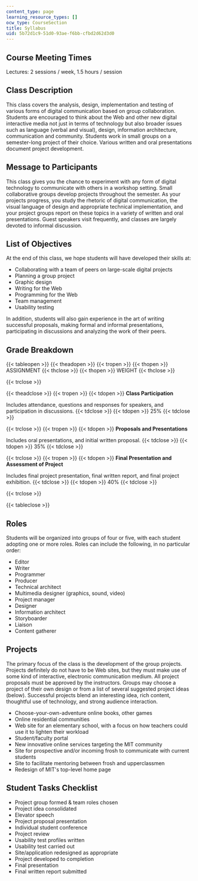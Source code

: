 ```yaml
---
content_type: page
learning_resource_types: []
ocw_type: CourseSection
title: Syllabus
uid: 5b72d1c9-51d0-93ae-f6bb-cfbd2d62d3d0
---
```


Course Meeting Times
--------------------

Lectures: 2 sessions / week, 1.5 hours / session

Class Description
-----------------

This class covers the analysis, design, implementation and testing of various forms of digital communication based on group collaboration. Students are encouraged to think about the Web and other new digital interactive media not just in terms of technology but also broader issues such as language (verbal and visual), design, information architecture, communication and community. Students work in small groups on a semester-long project of their choice. Various written and oral presentations document project development.

Message to Participants
-----------------------

This class gives you the chance to experiment with any form of digital technology to communicate with others in a workshop setting. Small collaborative groups develop projects throughout the semester. As your projects progress, you study the rhetoric of digital communication, the visual language of design and appropriate technical implementation, and your project groups report on these topics in a variety of written and oral presentations. Guest speakers visit frequently, and classes are largely devoted to informal discussion.

List of Objectives
------------------

At the end of this class, we hope students will have developed their skills at:

*   Collaborating with a team of peers on large-scale digital projects
*   Planning a group project
*   Graphic design
*   Writing for the Web
*   Programming for the Web
*   Team management
*   Usability testing

In addition, students will also gain experience in the art of writing successful proposals, making formal and informal presentations, participating in discussions and analyzing the work of their peers.

Grade Breakdown
---------------

{{< tableopen >}}
{{< theadopen >}}
{{< tropen >}}
{{< thopen >}}
ASSIGNMENT
{{< thclose >}}
{{< thopen >}}
WEIGHT
{{< thclose >}}

{{< trclose >}}

{{< theadclose >}}
{{< tropen >}}
{{< tdopen >}}
**Class Participation**  
  
Includes attendance, questions and responses for speakers, and participation in discussions.
{{< tdclose >}}
{{< tdopen >}}
25%
{{< tdclose >}}

{{< trclose >}}
{{< tropen >}}
{{< tdopen >}}
**Proposals and Presentations**  
  
Includes oral presentations, and initial written proposal.
{{< tdclose >}}
{{< tdopen >}}
35%
{{< tdclose >}}

{{< trclose >}}
{{< tropen >}}
{{< tdopen >}}
**Final Presentation and Assessment of Project**  
  
Includes final project presentation, final written report, and final project exhibition.
{{< tdclose >}}
{{< tdopen >}}
40%
{{< tdclose >}}

{{< trclose >}}

{{< tableclose >}}

  

Roles
-----

Students will be organized into groups of four or five, with each student adopting one or more roles. Roles can include the following, in no particular order:

*   Editor
*   Writer
*   Programmer
*   Producer
*   Technical architect
*   Multimedia designer (graphics, sound, video)
*   Project manager
*   Designer
*   Information architect
*   Storyboarder
*   Liaison
*   Content gatherer

Projects
--------

The primary focus of the class is the development of the group projects. Projects definitely do not have to be Web sites, but they must make use of some kind of interactive, electronic communication medium. All project proposals must be approved by the instructors. Groups may choose a project of their own design or from a list of several suggested project ideas (below). Successful projects blend an interesting idea, rich content, thoughtful use of technology, and strong audience interaction.

*   Choose-your-own-adventure online books, other games
*   Online residential communities
*   Web site for an elementary school, with a focus on how teachers could use it to lighten their workload
*   Student/faculty portal
*   New innovative online services targeting the MIT community
*   Site for prospective and/or incoming frosh to communicate with current students
*   Site to facilitate mentoring between frosh and upperclassmen
*   Redesign of MIT's top-level home page

Student Tasks Checklist
-----------------------

*   Project group formed & team roles chosen
*   Project idea consolidated
*   Elevator speech
*   Project proposal presentation
*   Individual student conference
*   Project review
*   Usability test profiles written
*   Usability test carried out
*   Site/application redesigned as appropriate
*   Project developed to completion
*   Final presentation
*   Final written report submitted